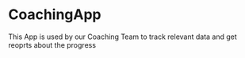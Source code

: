 # CoachingApp
This App is used by our Coaching Team to track relevant data and get reoprts about the progress

